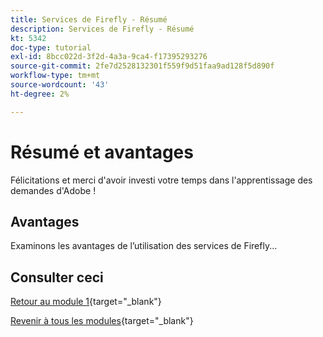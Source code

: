 ```yaml
---
title: Services de Firefly - Résumé
description: Services de Firefly - Résumé
kt: 5342
doc-type: tutorial
exl-id: 8bcc022d-3f2d-4a3a-9ca4-f17395293276
source-git-commit: 2fe7d2528132301f559f9d51faa9ad128f5d890f
workflow-type: tm+mt
source-wordcount: '43'
ht-degree: 2%

---
```


# Résumé et avantages

Félicitations et merci d&#39;avoir investi votre temps dans l&#39;apprentissage des demandes d&#39;Adobe !

## Avantages

Examinons les avantages de l’utilisation des services de Firefly...


## Consulter ceci


[Retour au module 1](./firefly-services.md){target="_blank"}

[Revenir à tous les modules](../../../overview.md){target="_blank"}
